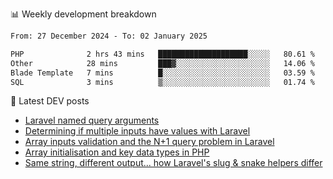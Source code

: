 📊 Weekly development breakdown
<!--START_SECTION:waka-->

```txt
From: 27 December 2024 - To: 02 January 2025

PHP              2 hrs 43 mins   ████████████████████░░░░░   80.61 %
Other            28 mins         ███▓░░░░░░░░░░░░░░░░░░░░░   14.06 %
Blade Template   7 mins          █░░░░░░░░░░░░░░░░░░░░░░░░   03.59 %
SQL              3 mins          ▒░░░░░░░░░░░░░░░░░░░░░░░░   01.74 %
```

<!--END_SECTION:waka-->

📕 Latest DEV posts
<!-- BLOG-POST-LIST:START -->
- [Laravel named query arguments](https://dev.to/michaelvickersuk/laravel-named-query-arguments-28kd)
- [Determining if multiple inputs have values with Laravel](https://dev.to/michaelvickersuk/determining-if-multiple-inputs-have-values-with-laravel-km6)
- [Array inputs validation and the N+1 query problem in Laravel](https://dev.to/michaelvickersuk/array-inputs-validation-and-the-n1-query-problem-in-laravel-2agb)
- [Array initialisation and key data types in PHP](https://dev.to/michaelvickersuk/array-initialisation-and-key-data-types-in-php-1e5b)
- [Same string, different output... how Laravel&#39;s slug &amp; snake helpers differ](https://dev.to/michaelvickersuk/same-string-different-output-how-laravels-slug-snake-helpers-differ-1ccj)
<!-- BLOG-POST-LIST:END -->
